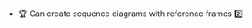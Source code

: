 * <span id="outcome-sequenceDiagrams-referenceFrames-one">:trophy: Can create sequence diagrams with reference frames :two:</span>
